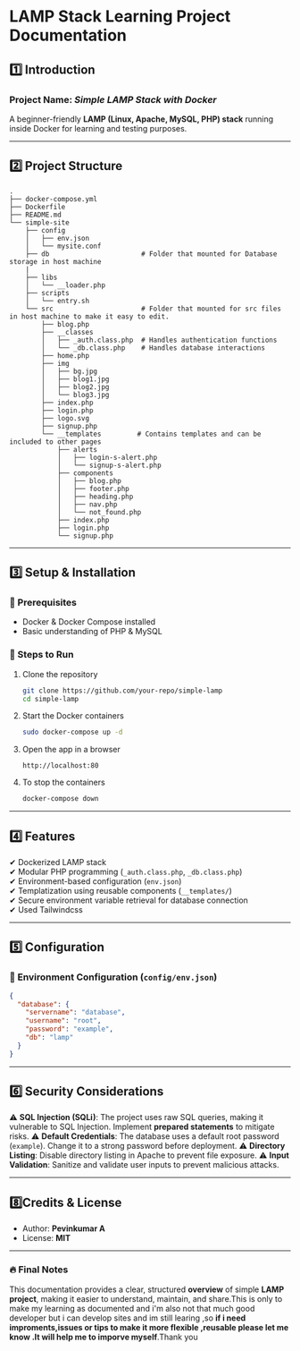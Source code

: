 # **LAMP Stack Learning Project Documentation**

## **1️⃣ Introduction**

### **Project Name:** *Simple LAMP Stack with Docker*

A beginner-friendly **LAMP (Linux, Apache, MySQL, PHP) stack** running inside Docker for learning and testing purposes. 

---

## **2️⃣ Project Structure**

```
.
├── docker-compose.yml
├── Dockerfile
├── README.md
└── simple-site
    ├── config
    │   ├── env.json
    │   └── mysite.conf
    ├── db                       # Folder that mounted for Database storage in host machine 
    |
    ├── libs
    │   └── __loader.php
    ├── scripts
    │   └── entry.sh
    └── src                      # Folder that mounted for src files in host machine to make it easy to edit. 
        ├── blog.php
        ├── __classes
        │   ├── _auth.class.php  # Handles authentication functions
        │   └── _db.class.php    # Handles database interactions
        ├── home.php
        ├── img                 
        │   ├── bg.jpg
        │   ├── blog1.jpg
        │   ├── blog2.jpg
        │   └── blog3.jpg
        ├── index.php
        ├── login.php
        ├── logo.svg
        ├── signup.php
        └── __templates         # Contains templates and can be included to other pages
            ├── alerts          
            │   ├── login-s-alert.php
            │   └── signup-s-alert.php
            ├── components
            │   ├── blog.php
            │   ├── footer.php
            │   ├── heading.php
            │   ├── nav.php
            │   └── not_found.php
            ├── index.php
            ├── login.php
            └── signup.php
```

---

## **3️⃣ Setup & Installation**

### **📌 Prerequisites**

- Docker & Docker Compose installed
- Basic understanding of PHP & MySQL

### **🚀 Steps to Run**

1. Clone the repository

   ```bash
   git clone https://github.com/your-repo/simple-lamp
   cd simple-lamp
   ```

2. Start the Docker containers

   ```bash
   sudo docker-compose up -d
   ```

3. Open the app in a browser

   ```
   http://localhost:80
   ```

4. To stop the containers

   ```bash
   docker-compose down
   ```

---

## **4️⃣ Features**

✔ Dockerized LAMP stack\
✔ Modular PHP programming (`_auth.class.php`, `_db.class.php`)\
✔ Environment-based configuration (`env.json`)\
✔ Templatization using reusable components (`__templates/`)\
✔ Secure environment variable retrieval for database connection\
✔ Used Tailwindcss 

---

## **5️⃣ Configuration**

### **🔧 Environment Configuration (`config/env.json`)**

```json
{
  "database": {
    "servername": "database",
    "username": "root",
    "password": "example",
    "db": "lamp"
  }
}
```

---

## **6️⃣ Security Considerations**

⚠ **SQL Injection (SQLi)**: The project uses raw SQL queries, making it vulnerable to SQL Injection. Implement **prepared statements** to mitigate risks.
⚠ **Default Credentials**: The database uses a default root password (`example`). Change it to a strong password before deployment.
⚠ **Directory Listing**: Disable directory listing in Apache to prevent file exposure.
⚠ **Input Validation**: Sanitize and validate user inputs to prevent malicious attacks.

---

## **8️⃣Credits & License**  
- Author: **Pevinkumar A**  
- License: **MIT**  

---

### **🔥 Final Notes**  
This documentation provides a clear, structured **overview** of simple **LAMP project**, making it easier to understand, maintain, and share.This is only to make my learning as documented and i'm also not that much good developer but i can develop sites and im still learing ,so **if i need improments,issues or tips to make it more flexible ,reusable please let me know .It will help me to imporve myself**.Thank you   


